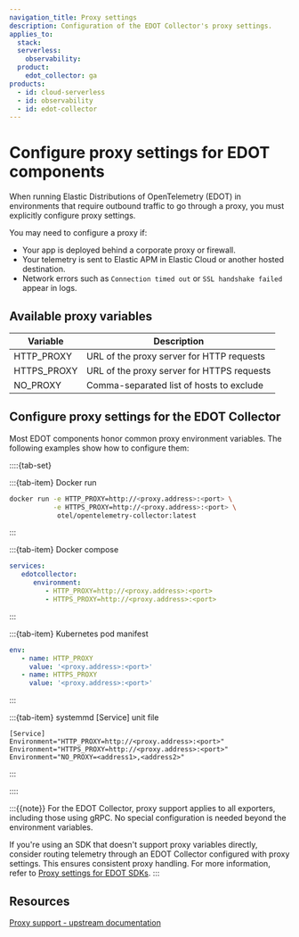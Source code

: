 ```yaml
---
navigation_title: Proxy settings
description: Configuration of the EDOT Collector's proxy settings.
applies_to:
  stack:
  serverless:
    observability:
  product:
    edot_collector: ga
products:
  - id: cloud-serverless
  - id: observability
  - id: edot-collector
---
```


# Configure proxy settings for EDOT components

When running Elastic Distributions of OpenTelemetry (EDOT) in environments that require outbound traffic to go through a proxy, you must explicitly configure proxy settings.

You may need to configure a proxy if:

- Your app is deployed behind a corporate proxy or firewall.
- Your telemetry is sent to Elastic APM in Elastic Cloud or another hosted destination.
- Network errors such as `Connection timed out` or `SSL handshake failed` appear in logs.

## Available proxy variables

| Variable     | Description                                 |
|--------------|---------------------------------------------|
| HTTP_PROXY   | URL of the proxy server for HTTP requests   |
| HTTPS_PROXY  | URL of the proxy server for HTTPS requests  |
| NO_PROXY     | Comma-separated list of hosts to exclude    |

## Configure proxy settings for the EDOT Collector

Most EDOT components honor common proxy environment variables. The following examples show how to configure them:

::::{tab-set}

:::{tab-item} Docker run
```bash
docker run -e HTTP_PROXY=http://<proxy.address>:<port> \
           -e HTTPS_PROXY=http://<proxy.address>:<port> \
	        otel/opentelemetry-collector:latest
```
:::

:::{tab-item} Docker compose
```yaml
services:
   edotcollector:
      environment:
         - HTTP_PROXY=http://<proxy.address>:<port>
         - HTTPS_PROXY=http://<proxy.address>:<port>
```
:::

:::{tab-item} Kubernetes pod manifest
```yaml
env:
   - name: HTTP_PROXY
     value: '<proxy.address>:<port>'
   - name: HTTPS_PROXY
     value: '<proxy.address>:<port>'
```
:::

:::{tab-item} systemmd [Service] unit file
```
[Service]
Environment="HTTP_PROXY=http://<proxy.address>:<port>"
Environment="HTTPS_PROXY=http://<proxy.address>:<port>"
Environment="NO_PROXY=<address1>,<address2>"
```
:::

::::

:::{{note}}
For the EDOT Collector, proxy support applies to all exporters, including those using gRPC. No special configuration is needed beyond the environment variables.

If you're using an SDK that doesn't support proxy variables directly, consider routing telemetry through an EDOT Collector configured with proxy settings. This ensures consistent proxy handling. For more information, refer to [Proxy settings for EDOT SDKs](../../edot-sdks/proxy.md).
:::


## Resources

[Proxy support - upstream documentation](https://opentelemetry.io/docs/collector/configuration/#proxy-support)
